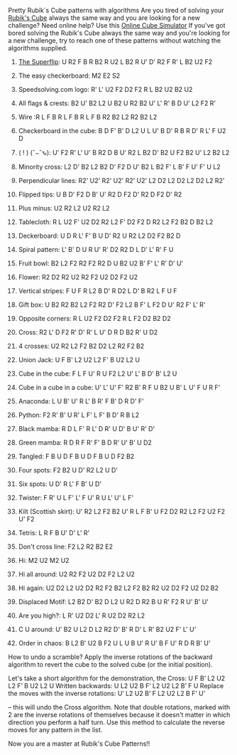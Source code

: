 Pretty Rubik´s Cube patterns with algorithms
Are you tired of solving your [Rubik's Cube](https://ruwix.com/the-rubiks-cube/) always the same way and you are looking for a new challenge?
Need online help? Use this [Online Cube Simulator](https://ruwix.com/online-puzzle-simulators/)
If you've got bored solving the Rubik's Cube always the same way and you're looking for a new challenge, try to reach one of these patterns without watching the algorithms supplied.

1. [The Superflip](https://ruwix.com/the-rubiks-cube/gods-number/): U R2 F B R B2 R U2 L B2 R U' D' R2 F R' L B2 U2 F2

2. The easy checkerboard: M2 E2 S2

3. Speedsolving.com logo: R' L' U2 F2 D2 F2 R L B2 U2 B2 U2

4. All flags & crests: B2 U' B2 L2 U B2 U R2 B2 U' L' R' B D U' L2 F2 R'

5. Wire :R L F B R L F B R L F B R2 B2 L2 R2 B2 L2

6. Checkerboard in the cube: B D F' B' D L2 U L U' B D' R B R D' R L' F U2 D

7. ( ! ) (ˆ⌣ˆԅ): U' F2 R' L' U' B R2 D B U' R2 L B2 D' B2 U F2 B2 U' L2 B2 L2

8. Minority cross: L2 D' B2 L2 B2 D' F2 D U' B2 L B2 F' L B' F U' F' U L2

9. Perpendicular lines: R2' U2' R2' U2' R2' U2' L2 D2 L2 D2 L2 D2 L2 R2'

10. Flipped tips: U B D' F2 D B' U' R2 D F2 D' R2 D F2 D' R2

11. Plus minus: U2 R2 L2 U2 R2 L2

12. Tablecloth: R L U2 F' U2 D2 R2 L2 F' D2 F2 D R2 L2 F2 B2 D B2 L2

13. Deckerboard: U D R L' F' B U D' R2 U R2 L2 D2 F2 B2 D

14. Spiral pattern: L' B' D U R U' R' D2 R2 D L D' L' R' F U

15. Fruit bowl: B2 L2 F2 R2 F2 R2 D U B2 U2 B' F' L' R' D' U'

16. Flower: R2 D2 R2 U2 R2 F2 U2 D2 F2 U2

17. Vertical stripes: F U F R L2 B D' R D2 L D' B R2 L F U F

18. Gift box: U B2 R2 B2 L2 F2 R2 D' F2 L2 B F' L F2 D U' R2 F' L' R'

19. Opposite corners: R L U2 F2 D2 F2 R L F2 D2 B2 D2

20. Cross: R2 L' D F2 R' D' R' L U' D R D B2 R' U D2

21. 4 crosses: U2 R2 L2 F2 B2 D2 L2 R2 F2 B2

22. Union Jack: U F B' L2 U2 L2 F' B U2 L2 U

23. Cube in the cube: F L F U' R U F2 L2 U' L' B D' B' L2 U

24. Cube in a cube in a cube: U' L' U' F' R2 B' R F U B2 U B' L U' F U R F'

25. Anaconda: L U B' U' R L' B R' F B' D R D' F'

26. Python: F2 R' B' U R' L F' L F' B D' R B L2

27. Black mamba: R D L F' R L' D R' U D' B U' R' D'

28. Green mamba: R D R F R' F' B D R' U' B' U D2

29. Tangled: F B U D F B U D F B U D F2 B2

30. Four spots: F2 B2 U D' R2 L2 U D'

31. Six spots: U D' R L' F B' U D'

32. Twister: F R' U L F' L' F U' R U L' U' L F'

33. Kilt (Scottish skirt): U' R2 L2 F2 B2 U' R L F B' U F2 D2 R2 L2 F2 U2 F2 U' F2

34. Tetris: L R F B U' D' L' R'

35. Don't cross line: F2 L2 R2 B2 E2

36. Hi: M2 U2 M2 U2

37. Hi all around: U2 R2 F2 U2 D2 F2 L2 U2

38. Hi again: U2 D2 L2 U2 D2 R2 F2 B2 L2 F2 B2 R2 U2 D2 F2 U2 D2 B2

39. Displaced Motif: L2 B2 D' B2 D L2 U R2 D R2 B U R' F2 R U' B' U'

40. Are you high?: L R' U2 D2 L' R U2 D2 R2 L2

41. C U around: U' B2 U L2 D L2 R2 D' B' R D' L R' B2 U2 F' L' U'

42. Order in chaos: B L2 B' U2 B F2 U L U B U' R U' B F U' R D R B' U'

How to undo a scramble?
Apply the inverse rotations of the backward algorithm to revert the cube to the solved cube (or the initial position).

Let's take a short algorithm for the demonstration, the Cross:	U F B’ L2 U2 L2 F’ B U2 L2 U
Written backwards:	U L2 U2 B F’ L2 U2 L2 B’ F U
Replace the moves with the inverse rotations:	U’ L2 U2 B’ F L2 U2 L2 B F’ U’

– this will undo the Cross algorithm. Note that double rotations, marked with 2 are the inverse rotations of themselves because it doesn't matter in which direction you perform a half turn. Use this method to calculate the reverse moves for any pattern in the list.

Now you are a master at Rubik's Cube Patterns!!
